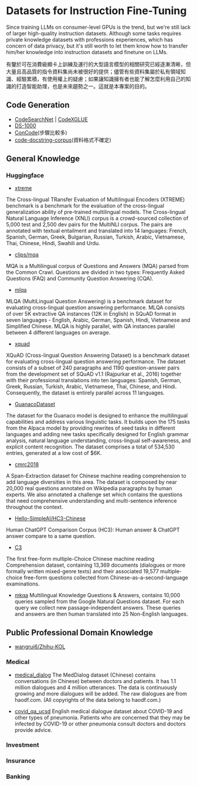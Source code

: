 # Datasets for Instruction Fine-Tuning

Since training LLMs on consumer-level GPUs is the trend, but we're still lack of larger high-quality instruction datasets. 
Although some tasks requires private knowledge datasets with professions experiences, which has concern of data privacy, but it's still worth to let them know how to transfer him/her knowledge into instruction datasets and finetune on LLMs.

有鑒於可在消費級顯卡上訓練及運行的大型語言模型的相關研究已經逐漸清晰，但大量且高品質的指令資料集尚未被很好的提供；儘管有些資料集屬於私有領域知識、經驗累積，有使用權上的疑慮；如果讓知識擁有者也能了解怎麼利用自己的知識的打造智能助理，也是未來趨勢之一。這就是本專案的目的。


## Code Generation
- [CodeSearchNet](https://github.com/github/CodeSearchNet#data-details) | [CodeXGLUE](https://github.com/facebookresearch/CodeGen/blob/main/CodeXGLUE/Code-Text/code-to-text/README.md)
- [DS-1000](https://github.com/HKUNLP/DS-1000)
- [ConCode](https://github.com/sriniiyer/concode)(步驟比較多)
- [code-docstring-corpus](https://github.com/EdinburghNLP/code-docstring-corpus)(資料格式不確定)

## General Knowledge

### Huggingface
- [xtreme](https://huggingface.co/datasets/xtreme/viewer/MLQA.zh.zh/validation)

The Cross-lingual TRansfer Evaluation of Multilingual Encoders (XTREME) benchmark is a benchmark for the evaluation of the cross-lingual generalization ability of pre-trained multilingual models. 
The Cross-lingual Natural Language Inference (XNLI) corpus is a crowd-sourced collection of 5,000 test and 2,500 dev pairs for the MultiNLI corpus. The pairs are annotated with textual entailment and translated into 14 languages: French, Spanish, German, Greek, Bulgarian, Russian, Turkish, Arabic, Vietnamese, Thai, Chinese, Hindi, Swahili and Urdu.

- [clips/mqa](https://huggingface.co/datasets/clips/mqa/viewer/zh-all-question/train)

MQA is a Multilingual corpus of Questions and Answers (MQA) parsed from the Common Crawl. Questions are divided in two types: Frequently Asked Questions (FAQ) and Community Question Answering (CQA).

- [mlqa](https://huggingface.co/datasets/mlqa/viewer/mlqa.zh.zh/test)

MLQA (MultiLingual Question Answering) is a benchmark dataset for evaluating cross-lingual question answering performance.
MLQA consists of over 5K extractive QA instances (12K in English) in SQuAD format in seven languages - English, Arabic,
German, Spanish, Hindi, Vietnamese and Simplified Chinese. MLQA is highly parallel, with QA instances parallel between
4 different languages on average.

- [xquad](https://huggingface.co/datasets/xquad/viewer/xquad.zh/validation)

XQuAD (Cross-lingual Question Answering Dataset) is a benchmark dataset for evaluating cross-lingual question answering performance. The dataset consists of a subset of 240 paragraphs and 1190 question-answer pairs from the development set of SQuAD v1.1 (Rajpurkar et al., 2016) together with their professional translations into ten languages: Spanish, German, Greek, Russian, Turkish, Arabic, Vietnamese, Thai, Chinese, and Hindi. Consequently, the dataset is entirely parallel across 11 languages.

- [GuanacoDataset](https://huggingface.co/datasets/JosephusCheung/GuanacoDataset)

The dataset for the Guanaco model is designed to enhance the multilingual capabilities and address various linguistic tasks. It builds upon the 175 tasks from the Alpaca model by providing rewrites of seed tasks in different languages and adding new tasks specifically designed for English grammar analysis, natural language understanding, cross-lingual self-awareness, and explicit content recognition. The dataset comprises a total of 534,530 entries, generated at a low cost of $6K.

- [cmrc2018](https://huggingface.co/datasets/cmrc2018)

A Span-Extraction dataset for Chinese machine reading comprehension to add language diversities in this area. The dataset is composed by near 20,000 real questions annotated on Wikipedia paragraphs by human experts. We also annotated a challenge set which contains the questions that need comprehensive understanding and multi-sentence inference throughout the context.

- [Hello-SimpleAI/HC3-Chinese](https://huggingface.co/datasets/Hello-SimpleAI/HC3-Chinese)

Human ChatGPT Comparison Corpus (HC3): Human answer & ChatGPT answer compare to a same question.

- [C3](https://huggingface.co/datasets/c3)

The first free-form multiple-Choice Chinese machine reading Comprehension dataset, containing 13,369 documents (dialogues or more formally written mixed-genre texts) and their associated 19,577 multiple-choice free-form questions collected from Chinese-as-a-second-language examinations.

- [mkqa]()
Multilingual Knowledge Questions & Answers, contains 10,000 queries sampled from the Google Natural Questions dataset. For each query we collect new passage-independent answers. These queries and answers are then human translated into 25 Non-English languages.

## Public Professional Domain Knowledge

- [wangrui6/Zhihu-KOL](https://huggingface.co/datasets/wangrui6/Zhihu-KOL)


### Medical

- [medical_dialog](https://huggingface.co/datasets/medical_dialog)
The MedDialog dataset (Chinese) contains conversations (in Chinese) between doctors and patients. It has 1.1 million dialogues and 4 million utterances. The data is continuously growing and more dialogues will be added. The raw dialogues are from haodf.com. (All copyrights of the data belong to haodf.com.)

- [covid_qa_ucsd](https://huggingface.co/datasets/covid_qa_ucsd)
English medical dialogue dataset about COVID-19 and other types of pneumonia. Patients who are concerned that they may be infected by COVID-19 or other pneumonia consult doctors and doctors provide advice.

### Investment

### Insurance

### Banking

